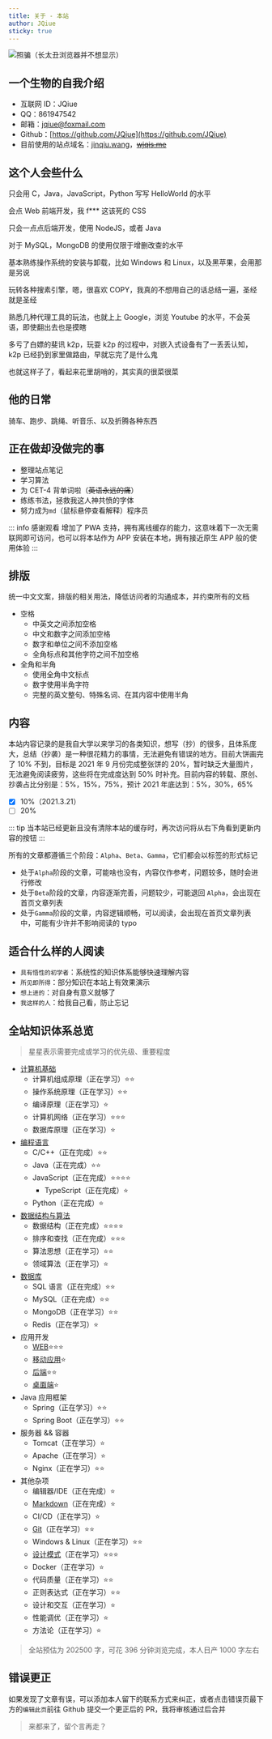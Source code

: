 ```yaml
---
title: 关于 - 本站
author: JQiue
sticky: true
---
```


![照骗（长太丑浏览器并不想显示）](/)

## 一个生物的自我介绍

+ 互联网 ID：JQiue
+ QQ：861947542
+ 邮箱：jqiue@foxmail.com
+ Github：[https://github.com/JQiue](https://github.com/JQiue)
+ 目前使用的站点域名：[jinqiu.wang](jinqiu.wang)，~~[wjqis.me](wjqis.me)~~

## 这个人会些什么

只会用 C，Java，JavaScript，Python 写写 HelloWorld 的水平

会点 Web 前端开发，我 f*** 这该死的 CSS

只会一点点后端开发，使用 NodeJS，或者 Java

对于 MySQL，MongoDB 的使用仅限于增删改查的水平

基本熟练操作系统的安装与卸载，比如 Windows 和 Linux，以及黑苹果，会用那是另说

玩转各种搜素引擎，嗯，很喜欢 COPY，我真的不想用自己的话总结一遍，圣经就是圣经

熟悉几种代理工具的玩法，也就上上 Google，浏览 Youtube 的水平，不会英语，即使翻出去也是摸瞎

多亏了白嫖的斐讯 k2p，玩耍 k2p 的过程中，对嵌入式设备有了一丢丢认知，k2p 已经扔到家里做路由，早就忘完了是什么鬼

也就这样子了，看起来花里胡哨的，其实真的很菜很菜

## 他的日常

骑车、跑步、跳绳、听音乐、以及折腾各种东西

## 正在做却没做完的事

+ 整理站点笔记
+ 学习算法
+ 为 CET-4 背单词啦（~~英语永远的痛~~）
+ 练练书法，拯救我这人神共愤的字体
+ <span title="就是 markdown 啦！">努力成为<code>md</code>（鼠标悬停查看解释）程序员</span>

::: info 感谢观看
增加了 PWA 支持，拥有离线缓存的能力，这意味着下一次无需联网即可访问，也可以将本站作为 APP 安装在本地，拥有接近原生 APP 般的使用体验
:::

## 排版

统一中文文案，排版的相关用法，降低访问者的沟通成本，并约束所有的文档

+ 空格
  + 中英文之间添加空格
  + 中文和数字之间添加空格
  + 数字和单位之间不添加空格
  + 全角标点和其他字符之间不加空格
+ 全角和半角
  + 使用全角中文标点
  + 数字使用半角字符
  + 完整的英文整句、特殊名词、在其内容中使用半角

## 内容

本站内容记录的是我自大学以来学习的各类知识，想写（抄）的很多，且体系庞大，总结（抄袭）是一种很花精力的事情，无法避免有错误的地方。目前大饼画完了 10% 不到，目标是 2021 年 9 月份完成整张饼的 20%，暂时缺乏大量图片，无法避免阅读疲劳，这些将在完成度达到 50% 时补充。目前内容的转载、原创、抄袭占比分别是：5%，15%，75%，预计 2021 年底达到：5%，30%，65%

- [x] 10%（2021.3.21）
- [ ] 20%

::: tip
当本站已经更新且没有清除本站的缓存时，再次访问将从右下角看到更新内容的按钮
:::

所有的文章都遵循三个阶段：`Alpha`、`Beta`、`Gamma`，它们都会以标签的形式标记

+ 处于`Alpha`阶段的文章，可能啥也没有，内容仅作参考，问题较多，随时会进行修改
+ 处于`Beta`阶段的文章，内容逐渐完善，问题较少，可能退回 `Alpha`，会出现在首页文章列表
+ 处于`Gamma`阶段的文章，内容逻辑顺畅，可以阅读，会出现在首页文章列表中，可能有少许并不影响阅读的 typo

## 适合什么样的人阅读

+ `具有悟性的初学者`：系统性的知识体系能够快速理解内容
+ `所见即所得`：部分知识在本站上有效果演示
+ `想上进的`：对自身有意义就够了
+ `我这样的人`：给我自己看，防止忘记

## 全站知识体系总览

> 星星表示需要完成或学习的优先级、重要程度

+ [计算机基础](/computer-basic/)
  + 计算机组成原理（正在学习）:star::star:
  + 操作系统原理（正在学习）:star::star:
  + 编译原理（正在学习）:star:
  + 计算机网络（正在学习）:star::star::star:
  + 数据库原理（正在学习）:star:
+ [编程语言](/language/)
  + C/C++（正在完成）:star::star:
  + Java（正在完成）:star::star:
  + JavaScript（正在完成）:star::star::star::star:
    + TypeScript（正在完成）:star:
  + Python（正在完成）:star:
+ [数据结构与算法](/ds-algorithm/)
  + 数据结构（正在完成）:star::star::star::star:
  + 排序和查找（正在完成）:star::star::star:
  + 算法思想（正在学习）:star::star:
  + 领域算法（正在学习）:star:
+ [数据库](/database/)
  + SQL 语言（正在完成）:star::star:
  + MySQL（正在完成）:star::star:
  + MongoDB（正在学习）:star::star:
  + Redis（正在学习）:star:
+ 应用开发
  + [WEB](/application/web/):star::star::star:
  + [移动应用](/application/mobile/):star:
  + [后端](/application/backend/):star::star:
  + [桌面端](/application/desktop/):star:
+ Java 应用框架
  + Spring（正在学习）:star::star:
  + Spring Boot（正在学习）:star::star:
+ 服务器 && 容器
  + Tomcat（正在学习）:star:
  + Apache（正在学习）:star:
  + Nginx（正在学习）:star::star:
+ 其他杂项
  + 编辑器/IDE（正在完成）:star:
  + [Markdown](/sundry/markdown/)（正在完成）:star:
  + CI/CD（正在学习）:star:
  + [Git](/sundry/git/)（正在学习）:star::star:
  + Windows & Linux（正在学习）:star::star:
  + [设计模式](/sundry/design-pattern/)（正在学习）:star::star::star:
  + Docker（正在学习）:star:
  + 代码质量（正在学习）:star::star:
  + 正则表达式（正在学习）:star::star:
  + 设计和交互（正在学习）:star:
  + 性能调优（正在学习）:star:
  + 方法论（正在学习）:star:

> 全站预估为 202500 字，可花 396 分钟浏览完成，本人日产 1000 字左右

## 错误更正

如果发现了文章有误，可以添加本人留下的联系方式来纠正，或者点击错误页最下方的`编辑此页`前往 Github 提交一个更正后的 PR，我将审核通过后合并

> 来都来了，留个言再走？
